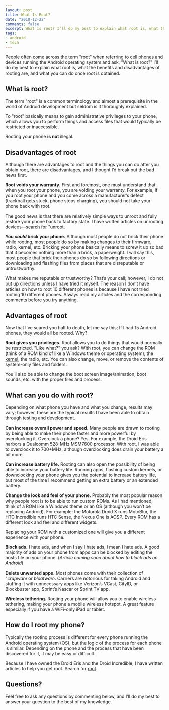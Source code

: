 ```yaml
---
layout: post
title: What Is Root?
date: "2010-12-22"
comments: false
excerpt: What is root? I’ll do my best to explain what root is, what the benefits and disadvantages of rooting are, and what you can do once root is obtained.
tags:
- android
- tech
---
```


People often come across the term "root" when referring to cell phones and devices running the Android operating system and ask, "What is root?" I’ll do my best to explain what root is, what the benefits and disadvantages of rooting are, and what you can do once root is obtained.

## What is root?

The term "root" is a common terminology and almost a prerequisite in the world of Android development but seldom is it thoroughly explained.

To "root" basically means to gain administrative privileges to your phone, which allows you to perform things and access files that would typically be restricted or inaccessible.

Rooting your phone **is not** illegal.

## Disadvantages of root

Although there are advantages to root and the things you can do after you obtain root, there are disadvantages, and I thought I’d break out the bad news first.

**Root voids your warranty.** First and foremost, one must understand that when you root your phone, you are voiding your warranty. For example, if you root your phone and you come across a manufacturer’s defect (trackball gets stuck, phone stops charging), you should not take your phone back with root.

The good news is that there are relatively simple ways to unroot and fully restore your phone back to factory state. I have written articles on unrooting devices—[search for "unroot](/blog/search/unroot).

**You *could* brick your phone.** Although most people do not brick their phone while rooting, most people do so by making changes to their firmware, radio, kernel, etc. Bricking your phone basically means to screw it up so bad that it becomes nothing more than a brick, a paperweight. I will say this, most people that brick their phones do so by following directions or downloading and flashing files from places that are disreputable or untrustworthy.

What makes me reputable or trustworthy? That’s your call; however, I do not put up directions unless I have tried it myself. The reason I don’t have articles on how to root 10 different phones is because I have not tried rooting 10 different phones. Always read my articles and the corresponding comments before you try anything.

## Advantages of root

Now that I’ve scared you half to death, let me say this; If I had 15 Android phones, they would all be rooted. Why?

**Root gives you privileges.** Root allows you to do things that would normally be restricted. "Like what?" you ask? With root, you can change the ROM (think of a ROM kind of like a Windows theme or operating system), the [kernel](http://en.wikipedia.org/wiki/Kernel_%28computing%29), the radio, etc. You can also change, move, or remove the contents of system-only files and folders.

You’ll also be able to change the boot screen image/animation, boot sounds, etc. with the proper files and process.

## What can you do with root?

Depending on what phone you have and what you change, results may vary; however, these are the typical results I have been able to obtain through testing and development.

**Can increase overall power and speed.** Many people are drawn to rooting by being able to make their phone faster and more powerful by overclocking it. Overclock a phone? Yes. For example, the Droid Eris harbors a Qualcomm 528-MHz MSM7600 processor. With root, I was able to overclock it to 700+MHz, although overclocking does drain your battery a bit more.

**Can increase battery life.** Rooting can also open the possibility of being able to increase your battery life. Running apps, flashing custom kernels, or downclocking your phone gives you the potential to increase battery life, but most of the time I recommend getting an extra battery or an extended battery.

**Change the look and feel of your phone.** Probably the most popular reason why people root is to be able to run custom ROMs. As I had mentioned, think of a ROM like a Windows theme or an OS (although you won’t be replacing Android). For example: the Motorola Droid X runs MotoBlur, the HTC Incredible runs HTC Sense, the Nexus One is AOSP. Every ROM has a different look and feel and different widgets.

Replacing your ROM with a customized one will give you a different experience with your phone.

**Block ads.** I hate ads, and when I say I hate ads, I mean I hate ads. A good majority of ads on your phone from apps can be blocked by editing the hosts file on your phone. (*Article coming soon about how to block ads on Android*)

**Delete unwanted apps.** Most phones come with their collection of "*crapware* or *bloatware*. Carriers are notorious for taking Android and stuffing it with unnecessary apps like Verizon’s VCast, CityID, or Blockbuster app, Sprint’s Nascar or Sprint TV app.

**Wireless tethering.** Rooting your phone will allow you to enable wireless tethering, making your phone a mobile wireless hotspot. A great feature especially if you have a WiFi-only iPad or tablet.

## How do I root my phone?

Typically the rooting process is different for every phone running the Android operating system (OS), but the logic of the process for each phone is similar. Depending on the phone and the process that have been discovered for it, it may be easy or difficult.

Because I have owned the Droid Eris and the Droid Incredible, I have written articles to help you get root. Search for [root](/blog/search/root).

## Questions?

Feel free to ask any questions by commenting below, and I’ll do my best to answer your question to the best of my knowledge.